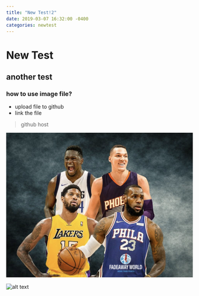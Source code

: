 ```yaml
---
title: "New Test!2"
date: 2019-03-07 16:32:00 -0400
categories: newtest
---
```


# New Test
## another test
### how to use image file?
- upload file to github
- link the file

> github host 


![alt text](/assets/images/basketball01.png)

![alt text]('../assests/images/Screen%20Shot%202018-12-10%20at%202.49.22%20PM.png')